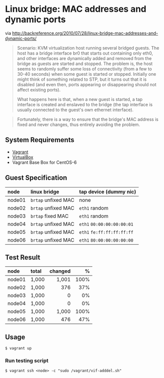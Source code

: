 # Linux bridge: MAC addresses and dynamic ports

via http://backreference.org/2010/07/28/linux-bridge-mac-addresses-and-dynamic-ports/

> Scenario: KVM virtualization host running several bridged guests. The host has a bridge interface br0 that starts out containing only eth0, and other interfaces are dynamically added and removed from the bridge as guests are started and stopped.
> The problem is, the host seems to randomly suffer some loss of connectivity (from a few to 30-40 seconds) when some guest is started or stopped. Initially one might think of something related to STP, but it turns out that it is disabled (and even then, ports appearing or disappearing should not affect existing ports).
>
> What happens here is that, when a new guest is started, a tap interface is created and enslaved to the bridge (the tap interface is usually connected to the guest's own ethernet interface).

> Fortunately, there is a way to ensure that the bridge's MAC address is fixed and never changes, thus entirely avoiding the problem.

## System Requirements

+ [Vagrant](http://www.vagrantup.com/downloads.html)
+ [VirtualBox](https://www.virtualbox.org/wiki/Downloads)
+ Vagrant Base Box for CentOS-6

## Guest Specification

| node   | linux bridge        | tap device (dummy nic)     |
|:-------|:--------------------|:---------------------------|
| node01 | `brtap` unfixed MAC | none                       |
| node02 | `brtap` unfixed MAC | `eth1` random              |
| node03 | `brtap`   fixed MAC | `eth1` random              |
| node04 | `brtap` unfixed MAC | `eth1` `00:00:00:00:00:01` |
| node05 | `brtap` unfixed MAC | `eth1` `fe:ff:ff:ff:ff:ff` |
| node06 | `brtap` unfixed MAC | `eth1` `80:00:00:00:00:00` |

## Test Result

| node   | total  | changed |     % |
|:-------|:-------|--------:|------:|
| node01 |  1,000 |  1,001  |  100% |
| node02 |  1,000 |    376  |   37% |
| node03 |  1,000 |      0  |    0% |
| node04 |  1,000 |      0  |    0% |
| node05 |  1,000 |  1,000  |  100% |
| node06 |  1,000 |    476  |   47% |

## Usage

```
$ vagrant up
```

### Run testing script

```
$ vagrant ssh <node> -c "sudo /vagrant/vif-adddel.sh"
```
